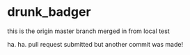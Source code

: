 drunk_badger
============

this is the origin master branch
merged in from local test

ha. ha. pull request submitted but another commit was made!